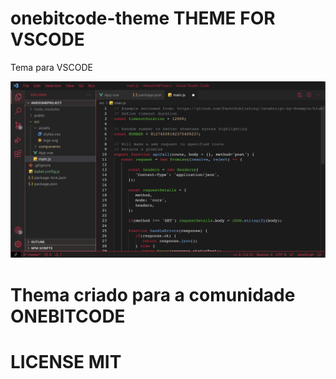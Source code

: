 # onebitcode-theme THEME FOR VSCODE

Tema para VSCODE

![Um texto exemplo](assets/screen-theme.png)

# Thema criado para a comunidade ONEBITCODE

# LICENSE MIT

